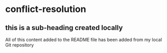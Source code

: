 # conflict-resolution


## this is a sub-heading created locally

All of this content added to the README file has been added from my local Git
repository
